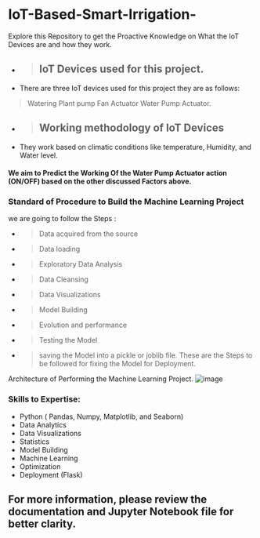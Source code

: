 # IoT-Based-Smart-Irrigation-
Explore this Repository to get the Proactive Knowledge on What the IoT Devices are and how they work. 
- > ## IoT Devices used for this project.
- There are three IoT devices used for this project they are as follows:
> Watering Plant pump
> Fan Actuator
> Water Pump Actuator.

- >  ## Working methodology of IoT Devices
- They work based on climatic conditions like temperature, Humidity, and Water level.
  
####  We aim to Predict the Working Of the Water Pump Actuator action (ON/OFF) based on the other discussed Factors above.

### Standard of Procedure to Build the Machine Learning Project 
we are going to follow the Steps :
- > Data acquired from the source
- > Data loading
- > Exploratory Data Analysis
- > Data Cleansing
- > Data Visualizations
- > Model Building
- > Evolution and performance 
- > Testing the Model 
- > saving the Model into a pickle or joblib file.
These are the Steps to be followed for fixing the Model for Deployment.

Architecture of Performing the Machine Learning Project.
  ![image](https://github.com/user-attachments/assets/33d56d2f-5f92-4eef-8a93-7625f1887213)


### Skills to Expertise:
- Python ( Pandas, Numpy, Matplotlib, and Seaborn)
- Data Analytics
- Data Visualizations
- Statistics
- Model Building
- Machine Learning
- Optimization
- Deployment (Flask)

 ## For more information, please review the documentation and Jupyter Notebook file for better clarity.
